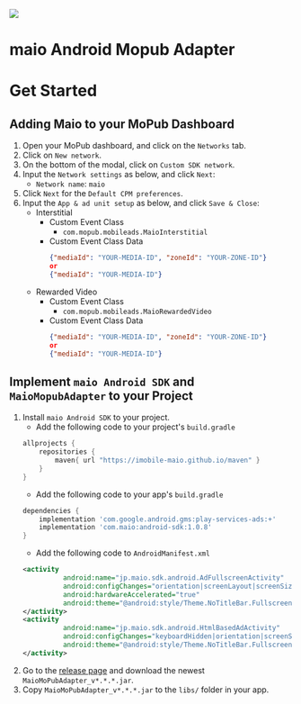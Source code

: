 ![](https://github.com/imobile-maio/maio-iOS-SDK/blob/wiki/doc/images/logo.png)

# maio Android Mopub Adapter

# Get Started

## Adding Maio to your MoPub Dashboard

1. Open your MoPub dashboard, and click on the `Networks` tab.
1. Click on `New network`.
1. On the bottom of the modal, click on `Custom SDK network`.
1. Input the `Network settings` as below, and click `Next`:
    - `Network name`: `maio`
1. Click `Next` for the `Default CPM preferences`.
1. Input the `App & ad unit setup` as below, and click `Save & Close`:
    - Interstitial
        - Custom Event Class
            - `com.mopub.mobileads.MaioInterstitial`
        - Custom Event Class Data
            ```json
            {"mediaId": "YOUR-MEDIA-ID", "zoneId": "YOUR-ZONE-ID"}
            or
            {"mediaId": "YOUR-MEDIA-ID"}
            ```
    - Rewarded Video
        - Custom Event Class
            - `com.mopub.mobileads.MaioRewardedVideo`
        - Custom Event Class Data
            ```json
            {"mediaId": "YOUR-MEDIA-ID", "zoneId": "YOUR-ZONE-ID"}
            or
            {"mediaId": "YOUR-MEDIA-ID"}
            ```

## Implement `maio Android SDK` and `MaioMopubAdapter` to your Project

1. Install `maio Android SDK` to your project.
    - Add the following code to your project's `build.gradle`
    ```gradle
    allprojects {
        repositories {        
            maven{ url "https://imobile-maio.github.io/maven" }
        }
    }
    ```
    - Add the following code to your app's `build.gradle`
    ```gradle
    dependencies {
        implementation 'com.google.android.gms:play-services-ads:+'
        implementation 'com.maio:android-sdk:1.0.8'
    }
    ```
    - Add the following code to `AndroidManifest.xml`
    ```xml
    <activity  
              android:name="jp.maio.sdk.android.AdFullscreenActivity"  
              android:configChanges="orientation|screenLayout|screenSize|smallestScreenSize"  
              android:hardwareAccelerated="true"  
              android:theme="@android:style/Theme.NoTitleBar.Fullscreen" >  
    </activity>
    <activity            
              android:name="jp.maio.sdk.android.HtmlBasedAdActivity"            
              android:configChanges="keyboardHidden|orientation|screenSize|screenLayout"            
              android:theme="@android:style/Theme.NoTitleBar.Fullscreen" >
    </activity>
    ```
1. Go to the [release page](https://github.com/imobile-maio/maio-Android-MoPubMediationAdapter/releases) and download the newest `MaioMoPubAdapter_v*.*.*.jar`.
1. Copy `MaioMoPubAdapter_v*.*.*.jar` to the `libs/` folder in your app.
